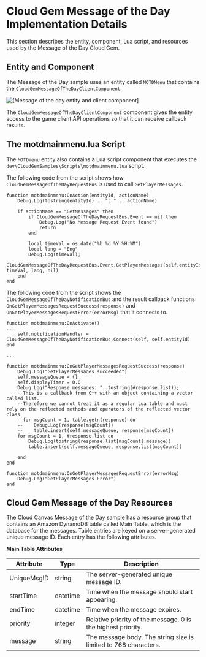 # Cloud Gem Message of the Day Implementation Details<a name="cloud-canvas-cloud-gem-mod-details"></a>

This section describes the entity, component, Lua script, and resources used by the Message of the Day Cloud Gem\.

## Entity and Component<a name="cloud-canvas-cloud-gem-mod-details-entity-and-component"></a>

The Message of the Day sample uses an entity called `MOTDMenu` that contains the `CloudGemMessageOfTheDayClientComponent`\.

![\[Message of the day entity and client component\]](http://docs.aws.amazon.com/lumberyard/latest/userguide/images/cloud-canvas-cloud-gem-mod-testing-client-component.png)

The `CloudGemMessageOfTheDayClientComponent` component gives the entity access to the game client API operations so that it can receive callback results\.

## The motdmainmenu\.lua Script<a name="cloud-canvas-cloud-gem-mod-details-lua-script"></a>

The `MOTDmenu` entity also contains a Lua script component that executes the `dev\CloudGemSamples\Scripts\motdmainmenu.lua` script\.

The following code from the script shows how `CloudGemMessageOfTheDayRequestBus` is used to call `GetPlayerMessages`\.

```
function motdmainmenu:OnAction(entityId, actionName)
    Debug.Log(tostring(entityId) .. ": " .. actionName)

    if actionName == "GetMessages" then
        if CloudGemMessageOfTheDayRequestBus.Event == nil then
            Debug.Log("No Message Request Event found")
            return
        end
        
        local timeVal = os.date("%b %d %Y %H:%M")
        local lang = "Eng"
        Debug.Log(timeVal);
        CloudGemMessageOfTheDayRequestBus.Event.GetPlayerMessages(self.entityId, timeVal, lang, nil)
    end
end
```

The following code from the script shows the `CloudGemMessageOfTheDayNotificationBus` and the result callback functions `OnGetPlayerMessagesRequestSuccess(response)` and `OnGetPlayerMessagesRequestError(errorMsg)` that it connects to\.

```
function motdmainmenu:OnActivate()
...
    self.notificationHandler = CloudGemMessageOfTheDayNotificationBus.Connect(self, self.entityId)
end

...

function motdmainmenu:OnGetPlayerMessagesRequestSuccess(response)
    Debug.Log("GetPlayerMessages succeeded")
    self.messageQueue = {}
    self.displayTimer = 0.0
    Debug.Log("Response messages: "..tostring(#response.list));
    --This is a callback from C++ with an object containing a vector called list.
    --Therefore we cannot treat it as a regular Lua table and must rely on the reflected methods and operators of the reflected vector class 
    --for msgCount = 1, table.getn(response) do
    --    Debug.Log(response[msgCount])
    --    table.insert(self.messageQueue, response[msgCount])
    for msgCount = 1, #response.list do
        Debug.Log(tostring(response.list[msgCount].message))
		table.insert(self.messageQueue, response.list[msgCount])
	
    end
end

function motdmainmenu:OnGetPlayerMessagesRequestError(errorMsg)
    Debug.Log("GetPlayerMessages Error")
end
```

## Cloud Gem Message of the Day Resources<a name="cloud-canvas-cloud-gem-mod-details-resources"></a>

The Cloud Canvas Message of the Day sample has a resource group that contains an Amazon DynamoDB table called Main Table, which is the database for the messages\. Table entries are keyed on a server\-generated unique message ID\. Each entry has the following attributes\.


**Main Table Attributes**  

| Attribute | Type | Description | 
| --- | --- | --- | 
| UniqueMsgID | string | The server\-generated unique message ID\. | 
| startTime | datetime | Time when the message should start appearing\. | 
| endTime | datetime | Time when the message expires\. | 
| priority | integer | Relative priority of the message\. 0 is the highest priority\. | 
| message | string | The message body\. The string size is limited to 768 characters\. | 